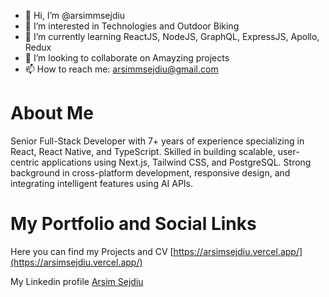 - 👋 Hi, I’m @arsimmsejdiu
- 👀 I’m interested in Technologies and Outdoor Biking
- 🌱 I’m currently learning ReactJS, NodeJS, GraphQL, ExpressJS, Apollo, Redux
- 💞️ I’m looking to collaborate on Amayzing projects
- 📫 How to reach me: arsimmsejdiu@gmail.com

# About Me
Senior Full-Stack Developer with 7+ years of experience specializing in React, React Native,
and TypeScript. Skilled in building scalable, user-centric applications using Next.js,
Tailwind CSS, and PostgreSQL. Strong background in cross-platform development,
responsive design, and integrating intelligent features using AI APIs.

# My Portfolio and Social Links

Here you can find my Projects and CV
[https://arsimsejdiu.vercel.app/](https://arsimsejdiu.vercel.app/)

My Linkedin profile 
[Arsim Sejdiu](https://www.linkedin.com/in/arsim-sejdiu/)
